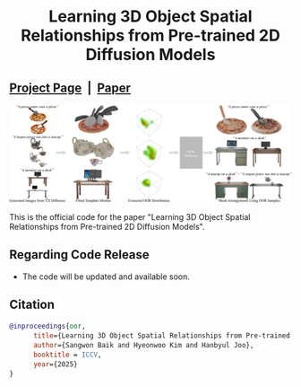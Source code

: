 # <p align="center"> Learning 3D Object Spatial Relationships from Pre-trained 2D Diffusion Models </p>

## [Project Page](https://tlb-miss.github.io/oor/) &nbsp;|&nbsp; [Paper](https://arxiv.org/pdf/2503.19914)

![demo.png](./assets/teaser.png)

This is the official code for the paper "Learning 3D Object Spatial Relationships from Pre-trained 2D Diffusion Models".


## Regarding Code Release
- The code will be updated and available soon.
<!-- ## News -->


## Citation
```bibtex
@inproceedings{oor,
      title={Learning 3D Object Spatial Relationships from Pre-trained 2D Diffusion Models}, 
      author={Sangwon Baik and Hyeonwoo Kim and Hanbyul Joo},
      booktitle = ICCV,
      year={2025}
}
```

<!-- ## License
This work is licensed under a <a href="https://creativecommons.org/licenses/by-nc-sa/4.0/">Creative Commons Attribution-NonCommercial-ShareAlike 4.0 International License</a>. -->
